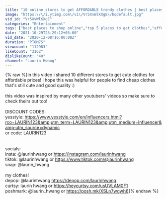 ```yaml
---
title: "10 online stores to get AFFORDABLE trendy clothes | best places to shop online for trendy clothes"
image: "https:\/\/i.ytimg.com\/vi\/Vr5XvWlKXgE\/hqdefault.jpg"
vid_id: "Vr5XvWlKXgE"
categories: "Entertainment"
tags: ["best places to shop online","top 5 places to get clothes","affordable places to get clothes"]
date: "2021-10-29T23:29:12+03:00"
vid_date: "2020-12-08T16:00:08Z"
duration: "PT8M7S"
viewcount: "112983"
likeCount: "3162"
dislikeCount: "40"
channel: "Laurin Hwang"
---
```

{% raw %}in this video i shared 10 different stores to get cute clothes for affordable prices! i hope this was helpful for people to find cheap clothes that's still cute and good quality :) <br /><br />this video was inspired by many other youtubers' videos so make sure to check theirs out too!<br /><br />DISCOUNT CODES:<br />yesstyle: <a rel="nofollow" target="blank" href="https://www.yesstyle.com/en/influencers.html?rco=LAURIN123&amp;utm_term=LAURIN123&amp;utm_medium=Influencer&amp;utm_source=dynamic">https://www.yesstyle.com/en/influencers.html?rco=LAURIN123&amp;utm_term=LAURIN123&amp;utm_medium=Influencer&amp;utm_source=dynamic</a> <br />or code: LAURIN123<br /><br /><br />socials: <br />insta: @laurinhwang or <a rel="nofollow" target="blank" href="https://instagram.com/laurinhwang">https://instagram.com/laurinhwang</a><br />tiktok: @laurinhwang or <a rel="nofollow" target="blank" href="https://www.tiktok.com/@laurinhwang">https://www.tiktok.com/@laurinhwang</a><br />snap: @laurin_hwang<br /><br />my clothes!<br />depop: @laurinhwang <a rel="nofollow" target="blank" href="https://depop.com/laurinhwang">https://depop.com/laurinhwang</a> <br />curtsy: laurin hwang or <a rel="nofollow" target="blank" href="https://heycurtsy.com/usUVLAM0F1">https://heycurtsy.com/usUVLAM0F1</a><br />poshmark: @laurin_hwang or <a rel="nofollow" target="blank" href="https://posh.mk/XSLn7wgwh6">https://posh.mk/XSLn7wgwh6</a>{% endraw %}
